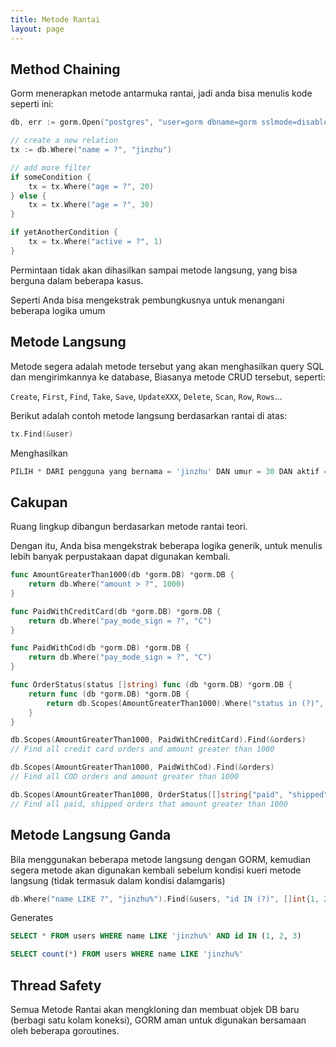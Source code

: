 ```yaml
---
title: Metode Rantai
layout: page
---
```


## Method Chaining

Gorm menerapkan metode antarmuka rantai, jadi anda bisa menulis kode seperti ini:

```go
db, err := gorm.Open("postgres", "user=gorm dbname=gorm sslmode=disable")

// create a new relation
tx := db.Where("name = ?", "jinzhu")

// add more filter
if someCondition {
    tx = tx.Where("age = ?", 20)
} else {
    tx = tx.Where("age = ?", 30)
}

if yetAnotherCondition {
    tx = tx.Where("active = ?", 1)
}
```

Permintaan tidak akan dihasilkan sampai metode langsung, yang bisa berguna dalam beberapa kasus.

Seperti Anda bisa mengekstrak pembungkusnya untuk menangani beberapa logika umum

## Metode Langsung

Metode segera adalah metode tersebut yang akan menghasilkan query SQL dan mengirimkannya ke database, Biasanya metode CRUD tersebut, seperti:

`Create`, `First`, `Find`, `Take`, `Save`, `UpdateXXX`, `Delete`, `Scan`, `Row`, `Rows`...

Berikut adalah contoh metode langsung berdasarkan rantai di atas:

```go
tx.Find(&user)
```

Menghasilkan

```sql
PILIH * DARI pengguna yang bernama = 'jinzhu' DAN umur = 30 DAN aktif = 1;
```

## Cakupan

Ruang lingkup dibangun berdasarkan metode rantai teori.

Dengan itu, Anda bisa mengekstrak beberapa logika generik, untuk menulis lebih banyak perpustakaan dapat digunakan kembali.

```go
func AmountGreaterThan1000(db *gorm.DB) *gorm.DB {
    return db.Where("amount > ?", 1000)
}

func PaidWithCreditCard(db *gorm.DB) *gorm.DB {
    return db.Where("pay_mode_sign = ?", "C")
}

func PaidWithCod(db *gorm.DB) *gorm.DB {
    return db.Where("pay_mode_sign = ?", "C")
}

func OrderStatus(status []string) func (db *gorm.DB) *gorm.DB {
    return func (db *gorm.DB) *gorm.DB {
        return db.Scopes(AmountGreaterThan1000).Where("status in (?)", status)
    }
}

db.Scopes(AmountGreaterThan1000, PaidWithCreditCard).Find(&orders)
// Find all credit card orders and amount greater than 1000

db.Scopes(AmountGreaterThan1000, PaidWithCod).Find(&orders)
// Find all COD orders and amount greater than 1000

db.Scopes(AmountGreaterThan1000, OrderStatus([]string{"paid", "shipped"})).Find(&orders)
// Find all paid, shipped orders that amount greater than 1000
```

## Metode Langsung Ganda

Bila menggunakan beberapa metode langsung dengan GORM, kemudian segera metode akan digunakan kembali sebelum kondisi kueri metode langsung (tidak termasuk dalam kondisi dalamgaris)

```go
db.Where("name LIKE ?", "jinzhu%").Find(&users, "id IN (?)", []int{1, 2, 3}).Count(&count)
```

Generates

```sql
SELECT * FROM users WHERE name LIKE 'jinzhu%' AND id IN (1, 2, 3)

SELECT count(*) FROM users WHERE name LIKE 'jinzhu%'
```

## Thread Safety

Semua Metode Rantai akan mengkloning dan membuat objek DB baru (berbagi satu kolam koneksi), GORM aman untuk digunakan bersamaan oleh beberapa goroutines.
